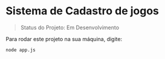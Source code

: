 # Sistema de Cadastro de jogos

> Status do Projeto: Em Desenvolvimento

Para rodar este projeto na sua máquina, digite:


```
node app.js
```